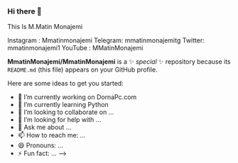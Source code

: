 ### Hi there 👋
This Is M.Matin Monajemi

Instagram : Mmatinmonajemi
Telegram: mmatinmonajemitg
Twitter: mmatinmonajemi1
YouTube : MMatinMonajemi 

**MmatinMonajemi/MmatinMonajemi** is a ✨ _special_ ✨ repository because its `README.md` (this file) appears on your GitHub profile.

Here are some ideas to get you started:

- 🔭 I’m currently working on DornaPc.com 
- 🌱 I’m currently learning Python 
- 👯 I’m looking to collaborate on ...
- 🤔 I’m looking for help with ...
- 💬 Ask me about ...
- 📫 How to reach me: ...
- 😄 Pronouns: ...
- ⚡ Fun fact: ...
-->
